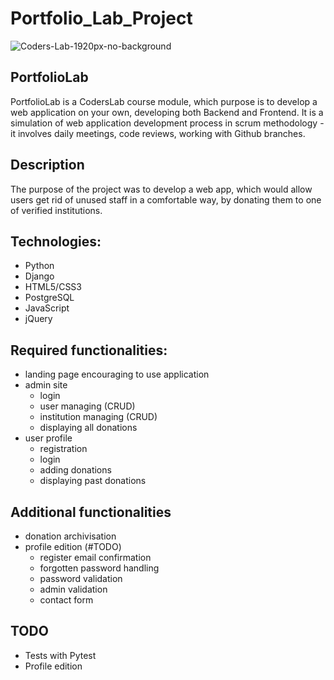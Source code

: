 # Portfolio_Lab_Project

![Coders-Lab-1920px-no-background](https://user-images.githubusercontent.com/152855/73064373-5ed69780-3ea1-11ea-8a71-3d370a5e7dd8.png)

## PortfolioLab

PortfolioLab is a CodersLab course module, which purpose is to develop a web application on your own, developing both Backend and Frontend. It is a simulation of web application development process in scrum methodology - it involves daily meetings, code reviews, working with Github branches.

## Description

The purpose of the project was to develop a web app, which would allow users get rid of unused staff in a comfortable way, by donating them to one of verified institutions.

## Technologies:
* Python
* Django
* HTML5/CSS3
* PostgreSQL
* JavaScript
* jQuery

## Required functionalities:

* landing page encouraging to use application
* admin site
    * login
    * user managing (CRUD)
    * institution managing (CRUD)
    * displaying all donations
* user profile
    * registration
    * login
    * adding donations
    * displaying past donations

## Additional functionalities
* donation archivisation
* profile edition (#TODO)
    * register email confirmation
    * forgotten password handling
    * password validation
    * admin validation
    * contact form


## TODO
* Tests with Pytest
* Profile edition

